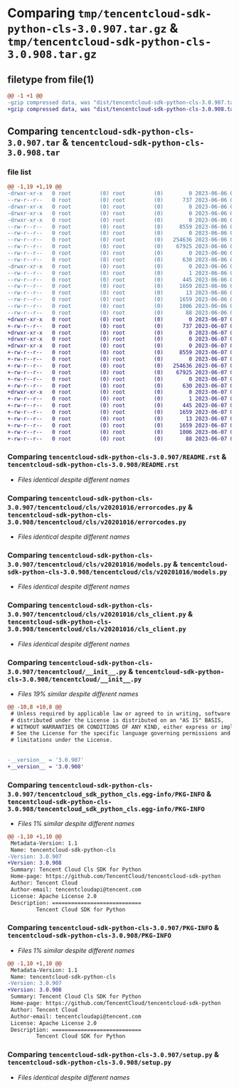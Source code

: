 # Comparing `tmp/tencentcloud-sdk-python-cls-3.0.907.tar.gz` & `tmp/tencentcloud-sdk-python-cls-3.0.908.tar.gz`

## filetype from file(1)

```diff
@@ -1 +1 @@
-gzip compressed data, was "dist/tencentcloud-sdk-python-cls-3.0.907.tar", last modified: Tue Jun  6 02:22:51 2023, max compression
+gzip compressed data, was "dist/tencentcloud-sdk-python-cls-3.0.908.tar", last modified: Wed Jun  7 00:20:41 2023, max compression
```

## Comparing `tencentcloud-sdk-python-cls-3.0.907.tar` & `tencentcloud-sdk-python-cls-3.0.908.tar`

### file list

```diff
@@ -1,19 +1,19 @@
-drwxr-xr-x   0 root         (0) root         (0)        0 2023-06-06 02:22:51.000000 tencentcloud-sdk-python-cls-3.0.907/
--rw-r--r--   0 root         (0) root         (0)      737 2023-06-06 02:22:51.000000 tencentcloud-sdk-python-cls-3.0.907/README.rst
-drwxr-xr-x   0 root         (0) root         (0)        0 2023-06-06 02:22:51.000000 tencentcloud-sdk-python-cls-3.0.907/tencentcloud/
-drwxr-xr-x   0 root         (0) root         (0)        0 2023-06-06 02:22:51.000000 tencentcloud-sdk-python-cls-3.0.907/tencentcloud/cls/
-drwxr-xr-x   0 root         (0) root         (0)        0 2023-06-06 02:22:51.000000 tencentcloud-sdk-python-cls-3.0.907/tencentcloud/cls/v20201016/
--rw-r--r--   0 root         (0) root         (0)     8559 2023-06-06 02:22:51.000000 tencentcloud-sdk-python-cls-3.0.907/tencentcloud/cls/v20201016/errorcodes.py
--rw-r--r--   0 root         (0) root         (0)        0 2023-06-06 02:22:51.000000 tencentcloud-sdk-python-cls-3.0.907/tencentcloud/cls/v20201016/__init__.py
--rw-r--r--   0 root         (0) root         (0)   254636 2023-06-06 02:22:51.000000 tencentcloud-sdk-python-cls-3.0.907/tencentcloud/cls/v20201016/models.py
--rw-r--r--   0 root         (0) root         (0)    67925 2023-06-06 02:22:51.000000 tencentcloud-sdk-python-cls-3.0.907/tencentcloud/cls/v20201016/cls_client.py
--rw-r--r--   0 root         (0) root         (0)        0 2023-06-06 02:22:51.000000 tencentcloud-sdk-python-cls-3.0.907/tencentcloud/cls/__init__.py
--rw-r--r--   0 root         (0) root         (0)      630 2023-06-06 02:22:51.000000 tencentcloud-sdk-python-cls-3.0.907/tencentcloud/__init__.py
-drwxr-xr-x   0 root         (0) root         (0)        0 2023-06-06 02:22:51.000000 tencentcloud-sdk-python-cls-3.0.907/tencentcloud_sdk_python_cls.egg-info/
--rw-r--r--   0 root         (0) root         (0)        1 2023-06-06 02:22:51.000000 tencentcloud-sdk-python-cls-3.0.907/tencentcloud_sdk_python_cls.egg-info/dependency_links.txt
--rw-r--r--   0 root         (0) root         (0)      445 2023-06-06 02:22:51.000000 tencentcloud-sdk-python-cls-3.0.907/tencentcloud_sdk_python_cls.egg-info/SOURCES.txt
--rw-r--r--   0 root         (0) root         (0)     1659 2023-06-06 02:22:51.000000 tencentcloud-sdk-python-cls-3.0.907/tencentcloud_sdk_python_cls.egg-info/PKG-INFO
--rw-r--r--   0 root         (0) root         (0)       13 2023-06-06 02:22:51.000000 tencentcloud-sdk-python-cls-3.0.907/tencentcloud_sdk_python_cls.egg-info/top_level.txt
--rw-r--r--   0 root         (0) root         (0)     1659 2023-06-06 02:22:51.000000 tencentcloud-sdk-python-cls-3.0.907/PKG-INFO
--rw-r--r--   0 root         (0) root         (0)     1006 2023-06-06 02:22:51.000000 tencentcloud-sdk-python-cls-3.0.907/setup.py
--rw-r--r--   0 root         (0) root         (0)       88 2023-06-06 02:22:51.000000 tencentcloud-sdk-python-cls-3.0.907/setup.cfg
+drwxr-xr-x   0 root         (0) root         (0)        0 2023-06-07 00:20:41.000000 tencentcloud-sdk-python-cls-3.0.908/
+-rw-r--r--   0 root         (0) root         (0)      737 2023-06-07 00:20:40.000000 tencentcloud-sdk-python-cls-3.0.908/README.rst
+drwxr-xr-x   0 root         (0) root         (0)        0 2023-06-07 00:20:41.000000 tencentcloud-sdk-python-cls-3.0.908/tencentcloud/
+drwxr-xr-x   0 root         (0) root         (0)        0 2023-06-07 00:20:41.000000 tencentcloud-sdk-python-cls-3.0.908/tencentcloud/cls/
+drwxr-xr-x   0 root         (0) root         (0)        0 2023-06-07 00:20:41.000000 tencentcloud-sdk-python-cls-3.0.908/tencentcloud/cls/v20201016/
+-rw-r--r--   0 root         (0) root         (0)     8559 2023-06-07 00:20:40.000000 tencentcloud-sdk-python-cls-3.0.908/tencentcloud/cls/v20201016/errorcodes.py
+-rw-r--r--   0 root         (0) root         (0)        0 2023-06-07 00:20:40.000000 tencentcloud-sdk-python-cls-3.0.908/tencentcloud/cls/v20201016/__init__.py
+-rw-r--r--   0 root         (0) root         (0)   254636 2023-06-07 00:20:40.000000 tencentcloud-sdk-python-cls-3.0.908/tencentcloud/cls/v20201016/models.py
+-rw-r--r--   0 root         (0) root         (0)    67925 2023-06-07 00:20:40.000000 tencentcloud-sdk-python-cls-3.0.908/tencentcloud/cls/v20201016/cls_client.py
+-rw-r--r--   0 root         (0) root         (0)        0 2023-06-07 00:20:40.000000 tencentcloud-sdk-python-cls-3.0.908/tencentcloud/cls/__init__.py
+-rw-r--r--   0 root         (0) root         (0)      630 2023-06-07 00:20:40.000000 tencentcloud-sdk-python-cls-3.0.908/tencentcloud/__init__.py
+drwxr-xr-x   0 root         (0) root         (0)        0 2023-06-07 00:20:41.000000 tencentcloud-sdk-python-cls-3.0.908/tencentcloud_sdk_python_cls.egg-info/
+-rw-r--r--   0 root         (0) root         (0)        1 2023-06-07 00:20:41.000000 tencentcloud-sdk-python-cls-3.0.908/tencentcloud_sdk_python_cls.egg-info/dependency_links.txt
+-rw-r--r--   0 root         (0) root         (0)      445 2023-06-07 00:20:41.000000 tencentcloud-sdk-python-cls-3.0.908/tencentcloud_sdk_python_cls.egg-info/SOURCES.txt
+-rw-r--r--   0 root         (0) root         (0)     1659 2023-06-07 00:20:41.000000 tencentcloud-sdk-python-cls-3.0.908/tencentcloud_sdk_python_cls.egg-info/PKG-INFO
+-rw-r--r--   0 root         (0) root         (0)       13 2023-06-07 00:20:41.000000 tencentcloud-sdk-python-cls-3.0.908/tencentcloud_sdk_python_cls.egg-info/top_level.txt
+-rw-r--r--   0 root         (0) root         (0)     1659 2023-06-07 00:20:41.000000 tencentcloud-sdk-python-cls-3.0.908/PKG-INFO
+-rw-r--r--   0 root         (0) root         (0)     1006 2023-06-07 00:20:40.000000 tencentcloud-sdk-python-cls-3.0.908/setup.py
+-rw-r--r--   0 root         (0) root         (0)       88 2023-06-07 00:20:41.000000 tencentcloud-sdk-python-cls-3.0.908/setup.cfg
```

### Comparing `tencentcloud-sdk-python-cls-3.0.907/README.rst` & `tencentcloud-sdk-python-cls-3.0.908/README.rst`

 * *Files identical despite different names*

### Comparing `tencentcloud-sdk-python-cls-3.0.907/tencentcloud/cls/v20201016/errorcodes.py` & `tencentcloud-sdk-python-cls-3.0.908/tencentcloud/cls/v20201016/errorcodes.py`

 * *Files identical despite different names*

### Comparing `tencentcloud-sdk-python-cls-3.0.907/tencentcloud/cls/v20201016/models.py` & `tencentcloud-sdk-python-cls-3.0.908/tencentcloud/cls/v20201016/models.py`

 * *Files identical despite different names*

### Comparing `tencentcloud-sdk-python-cls-3.0.907/tencentcloud/cls/v20201016/cls_client.py` & `tencentcloud-sdk-python-cls-3.0.908/tencentcloud/cls/v20201016/cls_client.py`

 * *Files identical despite different names*

### Comparing `tencentcloud-sdk-python-cls-3.0.907/tencentcloud/__init__.py` & `tencentcloud-sdk-python-cls-3.0.908/tencentcloud/__init__.py`

 * *Files 19% similar despite different names*

```diff
@@ -10,8 +10,8 @@
 # Unless required by applicable law or agreed to in writing, software
 # distributed under the License is distributed on an "AS IS" BASIS,
 # WITHOUT WARRANTIES OR CONDITIONS OF ANY KIND, either express or implied.
 # See the License for the specific language governing permissions and
 # limitations under the License.
 
 
-__version__ = '3.0.907'
+__version__ = '3.0.908'
```

### Comparing `tencentcloud-sdk-python-cls-3.0.907/tencentcloud_sdk_python_cls.egg-info/PKG-INFO` & `tencentcloud-sdk-python-cls-3.0.908/tencentcloud_sdk_python_cls.egg-info/PKG-INFO`

 * *Files 1% similar despite different names*

```diff
@@ -1,10 +1,10 @@
 Metadata-Version: 1.1
 Name: tencentcloud-sdk-python-cls
-Version: 3.0.907
+Version: 3.0.908
 Summary: Tencent Cloud Cls SDK for Python
 Home-page: https://github.com/TencentCloud/tencentcloud-sdk-python
 Author: Tencent Cloud
 Author-email: tencentcloudapi@tencent.com
 License: Apache License 2.0
 Description: ============================
         Tencent Cloud SDK for Python
```

### Comparing `tencentcloud-sdk-python-cls-3.0.907/PKG-INFO` & `tencentcloud-sdk-python-cls-3.0.908/PKG-INFO`

 * *Files 1% similar despite different names*

```diff
@@ -1,10 +1,10 @@
 Metadata-Version: 1.1
 Name: tencentcloud-sdk-python-cls
-Version: 3.0.907
+Version: 3.0.908
 Summary: Tencent Cloud Cls SDK for Python
 Home-page: https://github.com/TencentCloud/tencentcloud-sdk-python
 Author: Tencent Cloud
 Author-email: tencentcloudapi@tencent.com
 License: Apache License 2.0
 Description: ============================
         Tencent Cloud SDK for Python
```

### Comparing `tencentcloud-sdk-python-cls-3.0.907/setup.py` & `tencentcloud-sdk-python-cls-3.0.908/setup.py`

 * *Files identical despite different names*

